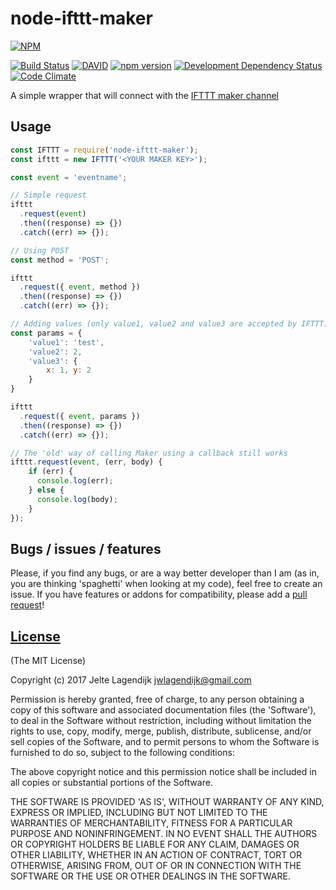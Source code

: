 node-ifttt-maker
=================

[![NPM](https://nodei.co/npm/node-ifttt-maker.png?downloads=true&downloadRank=true&stars=true)](https://nodei.co/npm/node-ifttt-maker/)

[![Build Status](https://travis-ci.org/j3lte/node-ifttt-maker.svg?branch=master)](https://travis-ci.org/j3lte/node-ifttt-maker)
[![DAVID](https://david-dm.org/j3lte/node-ifttt-maker.svg)](https://david-dm.org/j3lte/node-ifttt-maker)
[![npm version](https://badge.fury.io/js/node-ifttt-maker.svg)](http://badge.fury.io/js/node-ifttt-maker)
[![Development Dependency Status](https://david-dm.org/j3lte/node-ifttt-maker/dev-status.svg?theme=shields.io)](https://david-dm.org/j3lte/node-ifttt-maker#info=devDependencies)
[![Code Climate](https://codeclimate.com/github/j3lte/node-ifttt-maker/badges/gpa.svg)](https://codeclimate.com/github/j3lte/node-ifttt-maker)

A simple wrapper that will connect with the [IFTTT maker channel](https://ifttt.com/maker)

## Usage


```js
const IFTTT = require('node-ifttt-maker');
const ifttt = new IFTTT('<YOUR MAKER KEY>');

const event = 'eventname';

// Simple request
ifttt
  .request(event)
  .then((response) => {})
  .catch((err) => {});

// Using POST
const method = 'POST';

ifttt
  .request({ event, method })
  .then((response) => {})
  .catch((err) => {});

// Adding values (only value1, value2 and value3 are accepted by IFTTT)
const params = {
    'value1': 'test',
    'value2': 2,
    'value3': {
        x: 1, y: 2
    }
}

ifttt
  .request({ event, params })
  .then((response) => {})
  .catch((err) => {});

// The 'old' way of calling Maker using a callback still works
ifttt.request(event, (err, body) {
    if (err) {
      console.log(err);
    } else {
      console.log(body);
    }
});
```

## Bugs / issues / features

Please, if you find any bugs, or are a way better developer than I am (as in, you are thinking 'spaghetti' when looking at my code), feel free to create an issue. If you have features or addons for compatibility, please add a [pull request](https://github.com/j3lte/node-ifttt-maker/pulls)!

## [License](https://github.com/j3lte/node-ifttt-maker/blob/master/LICENSE)

(The MIT License)

Copyright (c) 2017 Jelte Lagendijk <jwlagendijk@gmail.com>

Permission is hereby granted, free of charge, to any person obtaining a copy of this software and associated documentation files (the 'Software'), to deal in the Software without restriction, including without limitation the rights to use, copy, modify, merge, publish, distribute, sublicense, and/or sell copies of the Software, and to permit persons to whom the Software is furnished to do so, subject to the following conditions:

The above copyright notice and this permission notice shall be included in all copies or substantial portions of the Software.

THE SOFTWARE IS PROVIDED 'AS IS', WITHOUT WARRANTY OF ANY KIND, EXPRESS OR IMPLIED, INCLUDING BUT NOT LIMITED TO THE WARRANTIES OF MERCHANTABILITY, FITNESS FOR A PARTICULAR PURPOSE AND NONINFRINGEMENT. IN NO EVENT SHALL THE AUTHORS OR COPYRIGHT HOLDERS BE LIABLE FOR ANY CLAIM, DAMAGES OR OTHER LIABILITY, WHETHER IN AN ACTION OF CONTRACT, TORT OR OTHERWISE, ARISING FROM, OUT OF OR IN CONNECTION WITH THE SOFTWARE OR THE USE OR OTHER DEALINGS IN THE SOFTWARE.
